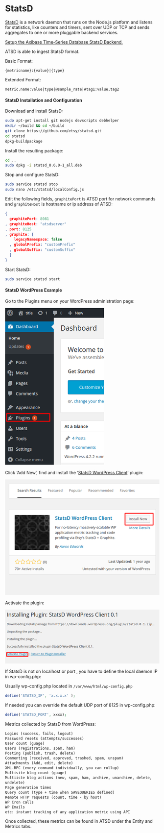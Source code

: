 # StatsD

[StatsD](https://github.com/etsy/statsd) is a network daemon that runs on the Node.js platform and listens for statistics, like counters and timers, sent over UDP or TCP and sends aggregates to one or more pluggable backend services.

[Setup the Axibase Time-Series Database StatsD Backend.](https://axibase.com/products/axibase-time-series-database/writing-data/statsd/statsd-backend/)

ATSD is able to ingest StatsD format.

Basic Format:

```
{metricname}:{value}|{type}
```

Extended Format:

```
metric.name:value|type|@sample_rate|#tag1:value,tag2
```

#### StatsD Installation and Configuration

Download and install StatsD:

```sh
sudo apt-get install git nodejs devscripts debhelper
mkdir ~/build && cd ~/build
git clone https://github.com/etsy/statsd.git
cd statsd 
dpkg-buildpackage
```

Install the resulting package:

```sh
cd .. 
sudo dpkg -i statsd_0.6.0-1_all.deb
```

Stop and configure StatsD:

```sh
sudo service statsd stop
sudo nano /etc/statsd/localConfig.js
```

Edit the following fields, `graphitePort` is ATSD port for network commands and `graphiteHost` is hostname or ip address of ATSD:

```json
{
  graphitePort: 8081
, graphiteHost: "atsdserver"
, port: 8125
, graphite: {
    legacyNamespace: false
  , globalPrefix: "customPrefix"
  , globalSuffix: "customSuffix"
  }
}
```

Start StatsD:

```sh
sudo service statsd start
```

#### StatsD WordPress Example

Go to the Plugins menu on your WordPress administration page:

![](resources/plugins_menu.png)

Click ‘Add New’, find and install the ‘[StatsD WordPress Client](https://wordpress.org/plugins/statsd/)‘ plugin:

![](resources/statsd_plugin1.png)

Activate the plugin:

![](resources/activate_plugin.png)

If StatsD is not on localhost or port , you have to define the local daemon IP in wp-config.php:

Usually wp-config.php located in `/var/www/html/wp-config.php`

```php
define('STATSD_IP', 'x.x.x.x' );
```

If needed you can override the default UDP port of 8125 in wp-config.php:

```php
define('STATSD_PORT', xxxx);
```

Metrics collected by StatsD from WordPress:

```
Logins (success, fails, logout)
Password resets (attempts/successes)
User count (guage)
Users (registrations, spam, ham)
Posting (publish, trash, delete)
Commenting (received, approved, trashed, spam, unspam)
Attachments (Add, edit, delete)
XML-RPC (every command individually, you can rollup)
Multisite blog count (guage)
Multiiste blog actions (new, spam, ham, archive, unarchive, delete, undelete)
Page generation times
Query count (type + time when SAVEQUERIES defined)
Remote HTTP requests (count, time - by host)
WP Cron calls
WP Emails
etc: instant tracking of any application metric using API
```

Once collected, these metrics can be found in ATSD under the Entity and Metrics tabs.

